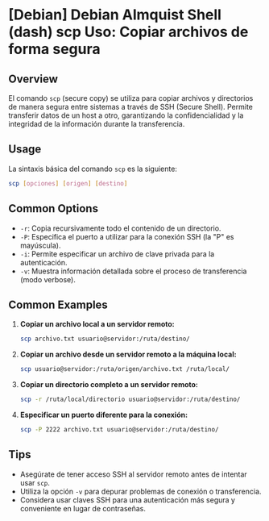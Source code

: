 # [Debian] Debian Almquist Shell (dash) scp Uso: Copiar archivos de forma segura

## Overview
El comando `scp` (secure copy) se utiliza para copiar archivos y directorios de manera segura entre sistemas a través de SSH (Secure Shell). Permite transferir datos de un host a otro, garantizando la confidencialidad y la integridad de la información durante la transferencia.

## Usage
La sintaxis básica del comando `scp` es la siguiente:

```bash
scp [opciones] [origen] [destino]
```

## Common Options
- `-r`: Copia recursivamente todo el contenido de un directorio.
- `-P`: Especifica el puerto a utilizar para la conexión SSH (la "P" es mayúscula).
- `-i`: Permite especificar un archivo de clave privada para la autenticación.
- `-v`: Muestra información detallada sobre el proceso de transferencia (modo verbose).

## Common Examples
1. **Copiar un archivo local a un servidor remoto:**
   ```bash
   scp archivo.txt usuario@servidor:/ruta/destino/
   ```

2. **Copiar un archivo desde un servidor remoto a la máquina local:**
   ```bash
   scp usuario@servidor:/ruta/origen/archivo.txt /ruta/local/
   ```

3. **Copiar un directorio completo a un servidor remoto:**
   ```bash
   scp -r /ruta/local/directorio usuario@servidor:/ruta/destino/
   ```

4. **Especificar un puerto diferente para la conexión:**
   ```bash
   scp -P 2222 archivo.txt usuario@servidor:/ruta/destino/
   ```

## Tips
- Asegúrate de tener acceso SSH al servidor remoto antes de intentar usar `scp`.
- Utiliza la opción `-v` para depurar problemas de conexión o transferencia.
- Considera usar claves SSH para una autenticación más segura y conveniente en lugar de contraseñas.